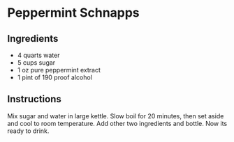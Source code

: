 # Peppermint Schnapps
## Ingredients
- 4 quarts water
- 5 cups sugar
- 1 oz pure peppermint extract
- 1 pint of 190 proof alcohol

## Instructions
Mix sugar and water in large kettle.
Slow boil for 20 minutes, then set aside and cool to room temperature.
Add other two ingredients and bottle.
Now its ready to drink.
